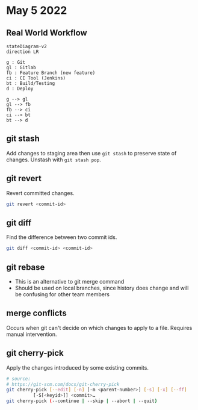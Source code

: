 # May 5 2022
## Real World Workflow
```mermaid
stateDiagram-v2
direction LR

g : Git
gl : Gitlab
fb : Feature Branch (new feature)
ci : CI Tool (Jenkins)
bt : Build/Testing
d : Deploy

g --> gl
gl --> fb
fb --> ci
ci --> bt
bt --> d
```
## git stash
Add changes to staging area then use `git stash` to preserve state of changes. Unstash with `git stash pop`.
## git revert
Revert committed changes.
```bash
git revert <commit-id>
```
## git diff
Find the difference between two commit ids.
```bash
git diff <commit-id> <commit-id>
```
## git rebase
* This is an alternative to git merge command
* Should be used on local branches, since history does change and will be confusing for other team members
## merge conflicts
Occurs when git can't decide on which changes to apply to a file. Requires manual intervention.
## git cherry-pick
Apply the changes introduced by some existing commits.
```bash
# source: 
# https://git-scm.com/docs/git-cherry-pick
git cherry-pick [--edit] [-n] [-m <parent-number>] [-s] [-x] [--ff]
		  [-S[<keyid>]] <commit>…​
git cherry-pick (--continue | --skip | --abort | --quit)
```
